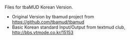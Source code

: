 Files for tbaMUD Korean Version.
* Original Version by tbamud project from https://github.com/tbamud/tbamud
* Basic Korean standard Input/Output from textmud club, http://bbs.vtmode.co.kr/15153
